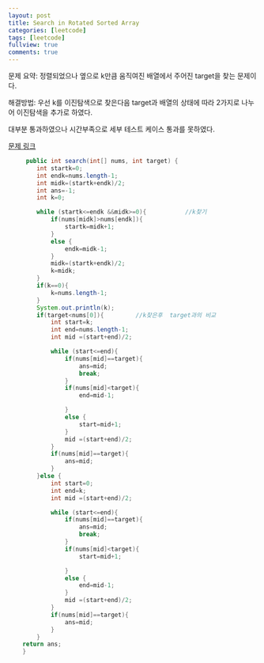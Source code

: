```yaml
---
layout: post
title: Search in Rotated Sorted Array
categories: [leetcode]
tags: [leetcode]
fullview: true
comments: true
---
```



문제 요약: 정렬되었으나 옆으로 k만큼 움직여진 배열에서 주어진 target을 찾는 문제이다.<br>

해결방법:  우선 k를 이진탐색으로 찾은다음 target과 배열의 상태에 따라 2가지로 나누어 이진탐색을 추가로 하였다.<br>

대부분 통과하였으나 시간부족으로 세부 테스트 케이스 통과를 못하였다.<br>


<a class="btn btn-default" href="https://leetcode.com/problems/search-in-rotated-sorted-array/?envType=study-plan-v2&envId=top-interview-150"> 문제 링크

```java
     public int search(int[] nums, int target) {
        int startk=0;
        int endk=nums.length-1;
        int midk=(startk+endk)/2;
        int ans=-1;
        int k=0;

        while (startk<=endk &&midk>=0){           //k찾기
            if(nums[midk]>nums[endk]){
                startk=midk+1;
            }
            else {
                endk=midk-1;
            }
            midk=(startk+endk)/2;
            k=midk;
        }
        if(k==0){
            k=nums.length-1;
        }
        System.out.println(k);
        if(target<nums[0]){         //k찾은후  target과의 비교
            int start=k;
            int end=nums.length-1;
            int mid =(start+end)/2;

            while (start<=end){
                if(nums[mid]==target){
                    ans=mid;
                    break;
                }
                if(nums[mid]<target){
                    end=mid-1;

                }
                else {
                    start=mid+1;
                }
                mid =(start+end)/2;
            }
            if(nums[mid]==target){
                ans=mid;
            }
        }else {
            int start=0;
            int end=k;
            int mid =(start+end)/2;

            while (start<=end){
                if(nums[mid]==target){
                    ans=mid;
                    break;
                }
                if(nums[mid]<target){
                    start=mid+1;

                }
                else {
                    end=mid-1;
                }
                mid =(start+end)/2;
            }
            if(nums[mid]==target){
                ans=mid;
            }
        }
    return ans;
    }
```